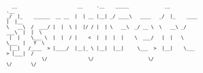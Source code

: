       __                      __     .__    _____             __             .__     
    _/  |_    ______  __ __  |  | __ |__| _/ ____\   ____   _/  |_    ____   |  |__  
    \   __\  /  ___/ |  |  \ |  |/ / |  | \   __\  _/ __ \  \   __\ _/ ___\  |  |  \ 
     |  |    \___ \  |  |  / |    <  |  |  |  |    \  ___/   |  |   \  \___  |   Y  \
     |__|   /____  > |____/  |__|_ \ |__|  |__|     \___  >  |__|    \___  > |___|  /
                 \/               \/                    \/               \/       \/ 
